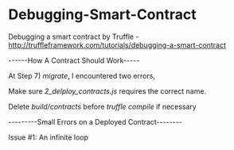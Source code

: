 # Debugging-Smart-Contract
Debugging a smart contract by Truffle - http://truffleframework.com/tutorials/debugging-a-smart-contract


------How A Contract Should Work-----

At Step 7) *migrate*, I encountered two errors,

Make sure *2_delploy_contracts.js* requires the correct name.

Delete *build/contracts* before *truffle compile* if necessary





---------Small Errors on a Deployed Contract--------

Issue #1: An infinite loop







